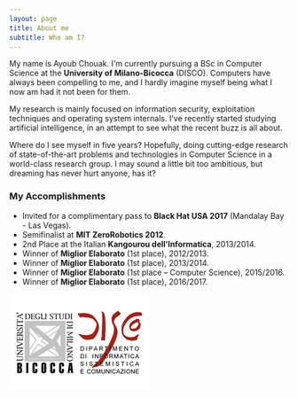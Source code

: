 ```yaml
---
layout: page
title: About me
subtitle: Who am I?
---
```


My name is Ayoub Chouak. I'm currently pursuing a BSc in Computer Science at the **University of Milano-Bicocca** (DISCO).
Computers have always been compelling to me, and I hardly imagine myself being what I now am had it not been for them.

My research is mainly focused on information security, exploitation techniques and operating system internals. I've recently
started studying artificial intelligence, in an attempt to see what the recent buzz is all about.

Where do I see myself in five years? Hopefully, doing cutting-edge research of state-of-the-art problems and technologies in 
Computer Science in a world-class research group. I may sound a little bit too ambitious, but dreaming has never hurt anyone, has it?

### My Accomplishments

- Invited for a complimentary pass to **Black Hat USA 2017** (Mandalay Bay - Las Vegas).
- Semifinalist at **MIT ZeroRobotics 2012**.
- 2nd Place at the Italian **Kangourou dell’Informatica**, 2013/2014. 
- Winner of **Miglior Elaborato** (1st place), 2012/2013. 
- Winner of **Miglior Elaborato** (1st place), 2013/2014. 
- Winner of **Miglior Elaborato** (1st place – Computer Science), 2015/2016.
- Winner of **Miglior Elaborato** (1st place), 2016/2017. 

 ![Departement of Information Systems & Communication](/img/disco.png)
